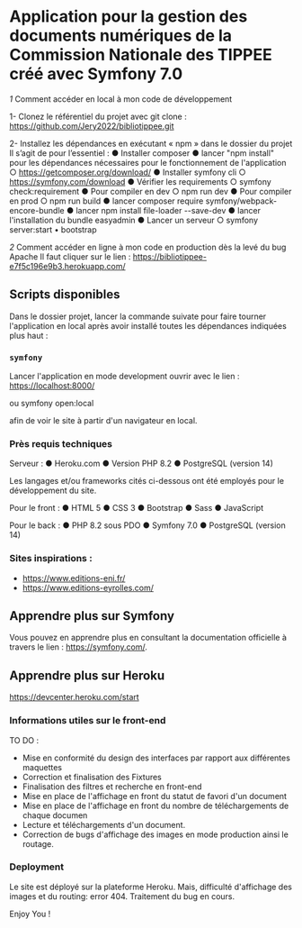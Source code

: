 # Application pour la gestion des documents numériques de la Commission Nationale des TIPPEE créé avec Symfony 7.0

_1_ Comment accéder en local à mon code de développement

1- Clonez le référentiel du projet avec git clone :
https://github.com/Jery2022/bibliotippee.git

2- Installez les dépendances en exécutant « npm » dans le dossier du projet
Il s’agit de pour l’essentiel :
● Installer composer
● lancer "npm install" pour les dépendances nécessaires pour le fonctionnement de l'application
○ https://getcomposer.org/download/
● Installer symfony cli
○ https://symfony.com/download
● Vérifier les requirements
○ symfony check:requirement
● Pour compiler en dev
○ npm run dev
● Pour compiler en prod
○ npm run build
● lancer composer require symfony/webpack-encore-bundle
● lancer npm install file-loader --save-dev
● lancer l'installation du bundle easyadmin
● Lancer un serveur
○ symfony server:start
• bootstrap

_2_ Comment accéder en ligne à mon code en production dès la levé du bug Apache
Il faut cliquer sur le lien :
https://bibliotippee-e7f5c196e9b3.herokuapp.com/

## Scripts disponibles

Dans le dossier projet, lancer la commande suivate pour faire tourner l'application en local après avoir installé toutes les dépendances indiquées plus haut :

### `symfony `

Lancer l'application en mode development
ouvrir avec le lien : [https://localhost:8000/](http://localhost:8000)

ou symfony open:local

afin de voir le site à partir d'un navigateur en local.

### Près requis techniques

Serveur :
● Heroku.com
● Version PHP 8.2
● PostgreSQL (version 14)

Les langages et/ou frameworks cités ci-dessous ont été employés pour le développement du site.

Pour le front :
● HTML 5
● CSS 3
● Bootstrap
● Sass
● JavaScript

Pour le back :
● PHP 8.2 sous PDO
● Symfony 7.0
● PostgreSQL (version 14)

### Sites inspirations :

- https://www.editions-eni.fr/
- https://www.editions-eyrolles.com/

## Apprendre plus sur Symfony

Vous pouvez en apprendre plus en consultant la documentation officielle à travers le lien : https://symfony.com/.

## Apprendre plus sur Heroku

https://devcenter.heroku.com/start

### Informations utiles sur le front-end

TO DO :

- Mise en conformité du design des interfaces par rapport aux différentes maquettes
- Correction et finalisation des Fixtures
- Finalisation des filtres et recherche en front-end
- Mise en place de l'affichage en front du statut de favori d'un document 
- Mise en place de l'affichage en front du nombre de téléchargements de chaque documen
- Lecture et téléchargements d'un document.
- Correction de bugs d'affichage des images en mode production ainsi le routage.

### Deployment

Le site est déployé sur la plateforme Heroku. Mais, difficulté d'affichage des images et du routing: error 404. Traitement du bug en cours.

Enjoy You !
